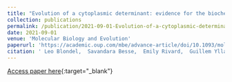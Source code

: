 ```yaml
---
title: "Evolution of a cytoplasmic determinant: evidence for the biochemical basis of functional evolution of the novel germ line regulator oskar"
collection: publications
permalink: /publication/2021-09-01-Evolution-of-a-cytoplasmic-determinant-evidence-for-the-biochemical-basis-of-functional-evolution-of-the-novel-germ-line-regulator-oskar
date: 2021-09-01
venue: 'Molecular Biology and Evolution'
paperurl: 'https://academic.oup.com/mbe/advance-article/doi/10.1093/molbev/msab284/6373905'
citation: ' Leo Blondel,  Savandara Besse,  Emily Rivard,  Guillem Ylla,  Cassandra Extavour, &quot;Evolution of a cytoplasmic determinant: evidence for the biochemical basis of functional evolution of the novel germ line regulator oskar.&quot; Molecular Biology and Evolution, 2021.'
---
```

[Access paper here](https://academic.oup.com/mbe/advance-article/doi/10.1093/molbev/msab284/6373905){:target="_blank"}
